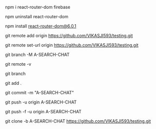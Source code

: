 npm i react-router-dom firebase

npm uninstall react-router-dom

npm install react-router-dom@6.0.1

git remote add origin https://github.com/VIKASJI593/testing.git

git remote set-url origin https://github.com/VIKASJI593/testing.git

git branch -M A-SEARCH-CHAT

git remote -v

git branch

git add .

git commit -m "A-SEARCH-CHAT"

git push -u origin A-SEARCH-CHAT

git push -f -u origin A-SEARCH-CHAT

git clone -b A-SEARCH-CHAT https://github.com/VIKASJI593/testing.git
